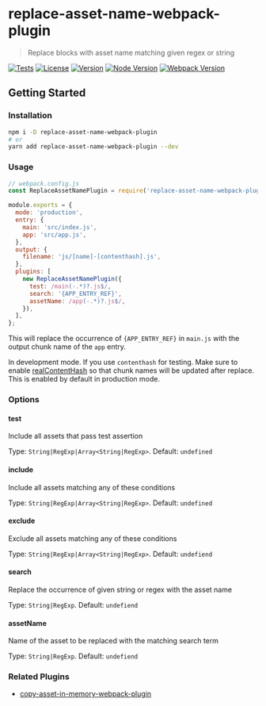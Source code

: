 # replace-asset-name-webpack-plugin

> Replace blocks with asset name matching given regex or string

[![Tests](https://github.com/sibiraj-s/replace-asset-name-webpack-plugin/workflows/Tests/badge.svg)](https://github.com/sibiraj-s/replace-asset-name-webpack-plugin/actions)
[![License](https://badgen.net/github/license/sibiraj-s/replace-asset-name-webpack-plugin)](https://github.com/sibiraj-s/replace-asset-name-webpack-plugin)
[![Version](https://badgen.net/npm/v/replace-asset-name-webpack-plugin)](https://npmjs.com/replace-asset-name-webpack-plugin)
[![Node Version](https://badgen.net/npm/node/replace-asset-name-webpack-plugin)](https://npmjs.com/replace-asset-name-webpack-plugin)
[![Webpack Version](https://badgen.net/badge/webpack/%3E=5/orange)](https://webpack.js.org/)

## Getting Started

### Installation

```bash
npm i -D replace-asset-name-webpack-plugin
# or
yarn add replace-asset-name-webpack-plugin --dev
```

### Usage

```js
// webpack.config.js
const ReplaceAssetNamePlugin = require('replace-asset-name-webpack-plugin');

module.exports = {
  mode: 'production',
  entry: {
    main: 'src/index.js',
    app: 'src/app.js',
  },
  output: {
    filename: 'js/[name]-[contenthash].js',
  },
  plugins: [
    new ReplaceAssetNamePlugin({
      test: /main(-.*)?.js$/,
      search: '{APP_ENTRY_REF}',
      assetName: /app(-.*)?.js$/,
    }),
  ],
};
```

This will replace the occurrence of `{APP_ENTRY_REF}` in `main.js` with the output chunk name of the `app` entry.

In development mode. If you use `contenthash` for testing. Make sure to enable [realContentHash](https://webpack.js.org/configuration/optimization/#optimizationrealcontenthash) so that chunk names will be updated after replace. This is enabled by default in production mode.

### Options

#### test

Include all assets that pass test assertion

Type: `String|RegExp|Array<String|RegExp>`. Default: `undefined`

#### include

Include all assets matching any of these conditions

Type: `String|RegExp|Array<String|RegExp>`. Default: `undefined`

#### exclude

Exclude all assets matching any of these conditions

Type: `String|RegExp|Array<String|RegExp>`. Default: `undefiend`

#### search

Replace the occurrence of given string or regex with the asset name

Type: `String|RegExp`. Default: `undefiend`

#### assetName

Name of the asset to be replaced with the matching search term

Type: `String|RegExp`. Default: `undefiend`

### Related Plugins

- [copy-asset-in-memory-webpack-plugin](https://github.com/sibiraj-s/copy-asset-in-memory-webpack-plugin)
